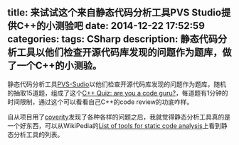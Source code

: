 title: 来试试这个来自静态代码分析工具PVS Studio提供C++的小测验吧
date: 2014-12-22 17:52:59
categories:
tags: CSharp
description: 静态代码分析工具以他们检查开源代码库发现的问题作为题库，做了一个C++的小测验。
---
静态代码分析工具[PVS-Sudio](http://www.viva64.com/en/pvs-studio/)以他们检查开源代码库发现的问题作为题库，随机的抽取15道题，组成了这个[C++ Quiz: are you a code guru?](http://q.viva64.com/)，每道题有1分钟的时间限制，通过这个可以看看自己C++的code review的功底咋样。

自从项目用了[coverity](http://www.coverity.com/)发现了各种各样的问题之后，我就觉得静态分析工具真的是一个好东西，可以从WikiPedia的[List of tools for static code analysis](http://en.wikipedia.org/wiki/List_of_tools_for_static_code_analysis)上看到静态分析工具的列表。